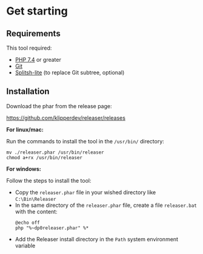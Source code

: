 Get starting
============

## Requirements

This tool required:

- [PHP 7.4](https://www.php.net) or greater
- [Git](https://git-scm.com)
- [Splitsh-lite](https://github.com/splitsh/lite) (to replace Git subtree, optional)

## Installation

Download the phar from the release page:

https://github.com/klipperdev/releaser/releases

**For linux/mac:**

Run the commands to install the tool in the `/usr/bin/` directory:

```
mv ./releaser.phar /usr/bin/releaser
chmod a+rx /usr/bin/releaser
```

**For windows:**

Follow the steps to install the tool:

- Copy the `releaser.phar` file in your wished directory like `C:\Bin\Releaser`
- In the same directory of the `releaser.phar` file, create a file `releaser.bat` with the content:
  ```
  @echo off
  php "%~dp0releaser.phar" %*
  ```
- Add the Releaser install directory in the `Path` system environment variable

